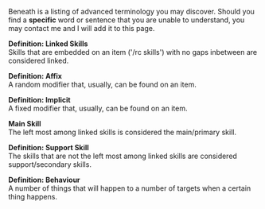 Beneath is a listing of advanced terminology you may discover. Should you find a **specific** word or sentence that you are unable to understand, you may contact me and I will add it to this page.

**Definition: Linked Skills**  
Skills that are embedded on an item ('/rc skills') with no gaps inbetween are considered linked.

**Definition: Affix**  
A random modifier that, usually, can be found on an item.

**Definition: Implicit**  
A fixed modifier that, usually, can be found on an item.

**Main Skill**  
The left most among linked skills is considered the main/primary skill.

**Definition: Support Skill**  
The skills that are not the left most among linked skills are considered support/secondary skills.

**Definition: Behaviour**  
A number of things that will happen to a number of targets when a certain thing happens.